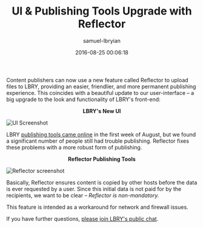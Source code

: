 ﻿---
author: samuel-lbryian
title: 'UI & Publishing Tools Upgrade with Reflector'
date: '2016-08-25 00:06:18'
---

Content publishers can now use a new feature called Reflector to upload files to LBRY, providing an easier, friendlier, and more permanent publishing experience. This coincides with a beautiful update to our user-interface – a big upgrade to the look and functionality of LBRY's front-end:

<p style="text-align: center;">
  <strong>LBRY's New UI</strong>
</p>

![UI Screenshot](/img/news/lbryuiupgrade.png)

LBRY [publishing tools came online](https://lbry.io/news/publish-tools-live-earn-1000-dollars) in the first week of August, but we found a significant number of people still had trouble publishing. Reflector fixes these problems with a more robust form of publishing.

<p style="text-align: center;">
  <strong>Reflector Publishing Tools</strong>
</p>

![Reflector screenshot](/img/news/reflector.png)

Basically, Reflector ensures content is copied by other hosts before the data is ever requested by a user. Since this initial data is not paid for by the recipients, we want to be clear – *Reflector is non-mandatory.*

This feature is intended as a workaround for network and firewall issues.

If you have further questions, [please join LBRY's public chat](http://chat.lbry.io).
